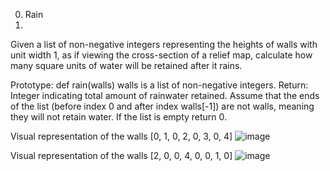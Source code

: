 0. Rain
1. 
Given a list of non-negative integers representing the heights of walls with unit width 1, as if viewing the cross-section of a relief map, calculate how many square units of water will be retained after it rains.

Prototype: def rain(walls)
walls is a list of non-negative integers.
Return: Integer indicating total amount of rainwater retained.
Assume that the ends of the list (before index 0 and after index walls[-1]) are not walls, meaning they will not retain water.
If the list is empty return 0.

Visual representation of the walls [0, 1, 0, 2, 0, 3, 0, 4]
![image](https://github.com/eumunyana/alu-interview/assets/116874050/f78f007a-ec35-44f1-94ff-5551dd42c804)

Visual representation of the walls [2, 0, 0, 4, 0, 0, 1, 0]
![image](https://github.com/eumunyana/alu-interview/assets/116874050/af8812ed-62f0-4850-bae7-d91059a10ba9)

